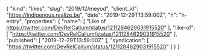 {
  "kind": "likes",
  "slug": "2019/12/meyod",
  "client_id": "https://indigenous.realize.be",
  "date": "2019-12-29T13:59:00Z",
  "h": "h-entry",
  "properties": {
    "name": [
      "Like of https://twitter.com/DevRelCallum/status/1211284629031915520"
    ],
    "like-of": [
      "https://twitter.com/DevRelCallum/status/1211284629031915520"
    ],
    "published": [
      "2019-12-29T13:59:00Z"
    ],
    "syndication": [
      "https://twitter.com/DevRelCallum/status/1211284629031915520"
    ]
  }
}
